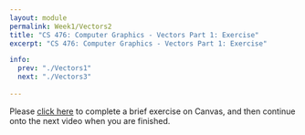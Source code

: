```yaml
---
layout: module
permalink: Week1/Vectors2
title: "CS 476: Computer Graphics - Vectors Part 1: Exercise"
excerpt: "CS 476: Computer Graphics - Vectors Part 1: Exercise"

info:
  prev: "./Vectors1"
  next: "./Vectors3"
  
---
```


Please <a href = "https://ursinus.instructure.com/courses/10834/quizzes/10413/take" target="_blank">click here</a> to complete a brief exercise on Canvas, and then continue onto the next video when you are finished.